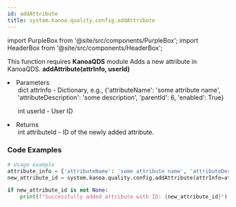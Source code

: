 ```yaml
---
id: addAttribute
title: system.kanoa.quality.config.addAttribute
---
```


import PurpleBox from '@site/src/components/PurpleBox';
import HeaderBox from '@site/src/components/HeaderBox';

<PurpleBox>This function requires <b>KanoaQDS</b> module</PurpleBox>
<HeaderBox header="Description">Adds a new attribute in KanoaQDS.</HeaderBox>
<HeaderBox header="Syntax">
    <b>addAttribute(attrInfo, userId)</b>
    <li> Parameters <br />
        <ul>dict attrInfo - Dictionary, e.g., &#123;'attributeName': 'some attribute name', 'attributeDescription': 'some description', 'parentId': 6, 'enabled': True}</ul>
        <ul>int userId - User ID</ul>
    </li>
    <li> Returns <br />
        <ul>int attributeId - ID of the newly added attribute.</ul>
    </li>
</HeaderBox>

### Code Examples
```python
# Usage example
attribute_info = {'attributeName': 'some attribute name', 'attributeDescription': 'some description', 'parentId': 6, 'enabled': True}
new_attribute_id = system.kanoa.quality.config.addAttribute(attrInfo=attribute_info, userId=123)

if new_attribute_id is not None:
    print(f"Successfully added attribute with ID: {new_attribute_id}")

